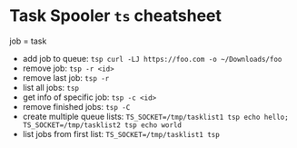 # Task Spooler `ts` cheatsheet

job = task

* add job to queue: `tsp curl -LJ https://foo.com -o ~/Downloads/foo`
* remove job: `tsp -r <id>`
* remove last job: `tsp -r`
* list all jobs: `tsp`
* get info of specific job: `tsp -c <id>`
* remove finished jobs: `tsp -C`
* create multiple queue lists: `TS_SOCKET=/tmp/tasklist1 tsp echo hello; TS_SOCKET=/tmp/tasklist2 tsp echo world`
* list jobs from first list: `TS_SOCKET=/tmp/tasklist1 tsp`
